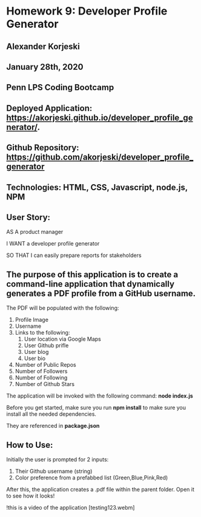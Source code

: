 # Homework 9: Developer Profile Generator

## Alexander Korjeski
## January 28th, 2020
## Penn LPS Coding Bootcamp
## Deployed Application: https://akorjeski.github.io/developer_profile_generator/.
## Github Repository:  https://github.com/akorjeski/developer_profile_generator
## Technologies: HTML, CSS, Javascript, node.js, NPM

## User Story:
AS A product manager

I WANT a developer profile generator

SO THAT I can easily prepare reports for stakeholders

## The purpose of this application is to create a command-line application that dynamically generates a PDF profile from a GitHub username. 
The PDF will be populated with the following:
 1. Profile Image
 2. Username
 3. Links to the following:
    1. User location via Google Maps
    2. User Github prifle
    3. User blog
    4. User bio
4. Number of Public Repos
5. Number of Followers
6. Number of Following
7. Number of Github Stars



The application will be invoked with the following command:  	__node index.js__  

Before  you get started, make sure you run __npm install__ to make sure you install all the needed dependencies.  

They are referenced in __package.json__   

## How to Use:  
Initially the user is prompted for 2 inputs: 

1.	Their Github username (string)
2.	Color preference from a prefabbed list (Green,Blue,Pink,Red)

After this, the application creates a .pdf file within the parent folder. Open it to see how it looks!


!this is a video of the application [testing123.webm]
